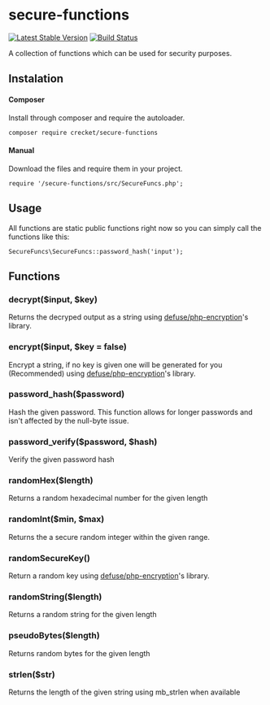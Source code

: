 # secure-functions
[![Latest Stable Version](https://img.shields.io/packagist/v/crecket/secure-functions.svg)](https://packagist.org/packages/crecket/secure-functions)
[![Build Status](https://travis-ci.org/Crecket/secure-functions.svg?branch=master)](https://travis-ci.org/Crecket/secure-functions)

A collection of functions which can be used for security purposes.

## Instalation

#### Composer
Install through composer and require the autoloader.

`composer require crecket/secure-functions`

#### Manual
Download the files and require them in your project.

`require '/secure-functions/src/SecureFuncs.php';`

## Usage
All functions are static public functions right now so you can simply call the functions like this:

`SecureFuncs\SecureFuncs::password_hash('input');`

## Functions

### decrypt($input, $key)
Returns the decryped output as a string using [defuse/php-encryption](https://github.com/defuse/php-encryption)'s library.

### encrypt($input, $key = false)
Encrypt a string, if no key is given one will be generated for you (Recommended) using [defuse/php-encryption](https://github.com/defuse/php-encryption)'s library.

### password_hash($password)
Hash the given password. This function allows for longer passwords and isn't affected by the null-byte issue.

### password_verify($password, $hash)
Verify the given password hash

### randomHex($length)
Returns a random hexadecimal number for the given length

### randomInt($min, $max)
Returns the a secure random integer within the given range.

### randomSecureKey()
Return a random key using [defuse/php-encryption](https://github.com/defuse/php-encryption)'s library.

### randomString($length)
Returns a random string for the given length

### pseudoBytes($length)
Returns random bytes for the given length

### strlen($str)
Returns the length of the given string using mb_strlen when available
